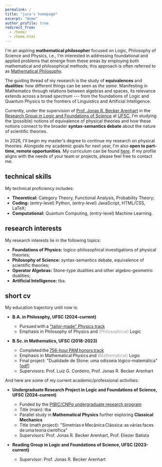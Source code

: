 ```yaml
---
permalink: /
title: "juca's homepage"
excerpt: "Home"
author_profile: true
redirect_from: 
  - /home/
  - /home.html
---
```


I'm an aspiring **mathematical philosopher** focused on Logic, Philosophy of Science and Physics, i.e., I'm interested in addressing foundational and applied problems that emerge from these areas by employing both mathematical and philosophical methods; this approach is often referred to as [Mathematical Philosophy](https://onlinelibrary.wiley.com/doi/abs/10.1111/meta.12029).

The guiding thread of my research is the study of **equivalences** and **dualities**: how different things can be seen as _the same_. Manifesting in Mathematics through relations between algebras and spaces, its relevance extends across a broad _spectrum_ --- from the foundations of Logic and Quantum Physics to the frontiers of Linguistics and Artificial Intelligence.

Currently, under the supervision of [Prof. Jonas R. Becker Arenhart](https://scholar.google.com/citations?user=INalU8cAAAAJ&hl=pt-BR) in the [Research Group in Logic and Foundations of Science](https://sites.google.com/view/logicandfoundationsofscience/home?authuser=0) at [UFSC](https://ufsc.br/), I'm studying the (possible) notions of equivalence of physical theories and how these notions connect to the broader **syntax-semantics debate** about the nature of scientific theories.

In 2026, I'll begin my master's degree to continue my research on physical theories. Alongside my academic goals for next year, I'm also **open to part-time, remote opportunities**. My curriculum can be found [here](https://jucazyn.github.io/cv/). If my profile aligns with the needs of your team or projects, please feel free to contact me.

## technical skills

My technical proficiency includes:

* **Theoretical:** Category Theory, Functional Analysis, Probability Theory;
* **Coding:** (entry-level) Python, (entry-level) JavaScript, HTML/CSS, LaTeX;
* **Computational:** Quantum Computing, (entry-level) Machine Learning.

## research interests

My research interests lie in the following topics:

* **Foundations of Physics:** logico-philosophical investigations of physical theories;
* **Philosophy of Science:** syntax-semantics debate, equivalence of scientific theories;
* **Operator Algebras:** Stone-type dualities and other algebro-geometric dualities;
* **Artificial Intelligence:** tba.

## short cv

My education trajectory until now is:

* **B.A. in Philosophy, UFSC (2024-current)**
  * Pursued with a ["tailor-made" Physics track](https://jucazyn.github.io/physics-track/)
  * Emphasis in Philosophy of Physics and <span style="color: #999999;">(Philosophical)</span> Logic

* **B.Sc. in Mathematics, UFSC (2018-2023)**
  * Completed the [756-hour PAM honors track](http://pam.mtm.ufsc.br/)
  * Emphasis in Mathematical Physics and <span style="color: #999999;">(Mathematical)</span> Logic
  * Final project: "Dualidade de Stone: uma odisseia lógico-matemática" [[pdf](https://repositorio.ufsc.br/bitstream/handle/123456789/255148/tcc_julio%20candido%20veloso%20barczyszyn.pdf?sequence=1&isAllowed=y)]
  * Supervisors: Prof. Luiz G. Cordeiro, Prof. Jonas R. Becker Arenhart

And here are some of my current academic/professional activities:

* **Undergraduate Research Project in Logic and Foundations of Science, UFSC (2024-current)**
  * Funded by the [PIBIC/CNPq undergraduate research program](http://pibic.propesq.ufsc.br/)
  * Title (main): tba
  * Parallel study in **Mathematical Physics** further exploring **Classical Mechanics**
  * Title (math project): "Simetrias e Mecânica Clássica: as várias faces de uma teoria científica"
  * Supervisors: Prof. Jonas R. Becker Arenhart, Prof. Eliezer Batista
 
* **Reading Group in Logic and Foundations of Science, UFSC (2023-current)**
  * Supervisor: Prof. Jonas R. Becker Arenhart
